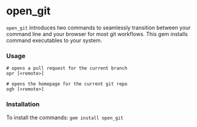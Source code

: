 # open_git
`open_git` introduces two commands to seamlessly transition between your command line and your browser for most git workflows. This gem installs command executables to your system.

### Usage
```
# opens a pull request for the current branch
opr [<remote>]

# opens the homepage for the current git repo
ogh [<remote>]
```

### Installation
To install the commands: `gem install open_git`
